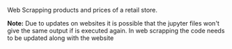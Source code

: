 Web Scrapping products and prices of a retail store.

<b>Note:</b> Due to updates on websites it is possible that the jupyter files won't give the same output if is executed again.
In web scrapping the code needs to be updated along with the website
